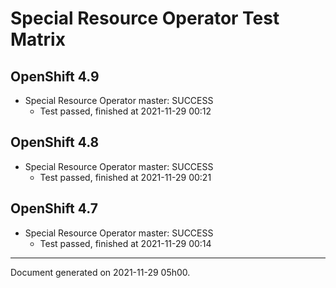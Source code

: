 
Special Resource Operator Test Matrix
=====================================

OpenShift 4.9
-------------


* Special Resource Operator master: SUCCESS
  - Test passed, finished at 2021-11-29 00:12

OpenShift 4.8
-------------


* Special Resource Operator master: SUCCESS
  - Test passed, finished at 2021-11-29 00:21

OpenShift 4.7
-------------


* Special Resource Operator master: SUCCESS
  - Test passed, finished at 2021-11-29 00:14

---
Document generated on 2021-11-29 05h00.
